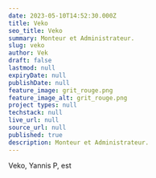 ```yaml
---
date: 2023-05-10T14:52:30.000Z
title: Veko
seo_title: Veko
summary: Monteur et Administrateur.
slug: veko
author: Vek
draft: false
lastmod: null
expiryDate: null
publishDate: null
feature_image: grit_rouge.png
feature_image_alt: grit_rouge.png
project types: null
techstack: null
live_url: null
source_url: null
published: true
description: Monteur et Administrateur.
---
```


Veko, Yannis P, est 
